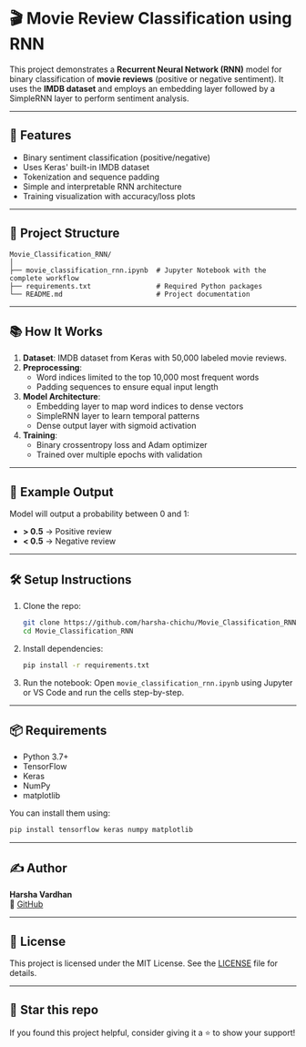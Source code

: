
# 🎬 Movie Review Classification using RNN

This project demonstrates a **Recurrent Neural Network (RNN)** model for binary classification of **movie reviews** (positive or negative sentiment). It uses the **IMDB dataset** and employs an embedding layer followed by a SimpleRNN layer to perform sentiment analysis.

---

## 🚀 Features

- Binary sentiment classification (positive/negative)
- Uses Keras' built-in IMDB dataset
- Tokenization and sequence padding
- Simple and interpretable RNN architecture
- Training visualization with accuracy/loss plots

---

## 📁 Project Structure

```
Movie_Classification_RNN/
│
├── movie_classification_rnn.ipynb  # Jupyter Notebook with the complete workflow
├── requirements.txt                # Required Python packages
└── README.md                       # Project documentation
```

---

## 📚 How It Works

1. **Dataset**: IMDB dataset from Keras with 50,000 labeled movie reviews.
2. **Preprocessing**:
   - Word indices limited to the top 10,000 most frequent words
   - Padding sequences to ensure equal input length
3. **Model Architecture**:
   - Embedding layer to map word indices to dense vectors
   - SimpleRNN layer to learn temporal patterns
   - Dense output layer with sigmoid activation
4. **Training**:
   - Binary crossentropy loss and Adam optimizer
   - Trained over multiple epochs with validation

---

## 🧪 Example Output

Model will output a probability between 0 and 1:
- **> 0.5** → Positive review
- **< 0.5** → Negative review

---

## 🛠️ Setup Instructions

1. Clone the repo:
   ```bash
   git clone https://github.com/harsha-chichu/Movie_Classification_RNN.git
   cd Movie_Classification_RNN
   ```

2. Install dependencies:
   ```bash
   pip install -r requirements.txt
   ```

3. Run the notebook:
   Open `movie_classification_rnn.ipynb` using Jupyter or VS Code and run the cells step-by-step.

---

## 📦 Requirements

- Python 3.7+
- TensorFlow
- Keras
- NumPy
- matplotlib

You can install them using:
```bash
pip install tensorflow keras numpy matplotlib
```

---

## ✍️ Author

**Harsha Vardhan**  
🔗 [GitHub](https://github.com/harsha-chichu)

---

## 📜 License

This project is licensed under the MIT License. See the [LICENSE](LICENSE) file for details.

---

## 🌟 Star this repo

If you found this project helpful, consider giving it a ⭐️ to show your support!
